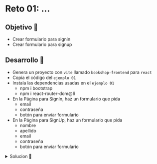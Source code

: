 # Reto 01: ...

## Objetivo 🎯

* Crear formulario para signin
* Crear formulario para signup

## Desarrollo 📝

* Genera un proyecto con `vite` llamado `bookshop-frontend` para `react`
* Copia el código del `ejemplo 01`
* Instala las dependencias usadas en el `ejemplo 01`
	* npm i bootstrap
	* npm i react-router-dom@6
* En la Página para SignIn, haz un formulario que pida
	* email
	* contraseña
	* botón para envíar formulario
* En la Página para SignUp, haz un formulario que pida
	* nombre
	* apellido
	* email
	* contraseña
	* botón para envíar formulario

<details>
	<summary>Solucion 🔖</summary>

```js
export const Signin = () => {
  return (
    <div>
      <form onSubmit="">
        <h3>Login</h3>
        <input
          type="text"
          placeholder="email"
        />
        <input
          type="password"
          placeholder="password"
        />
        <button type="submit">Login</button>
      </form>
    </div>
  )
}
```

```js
export const Signup = () => {
  return (
    <div>
      <form onSubmit="">
        <h3>Sign up</h3>
        <input
          type="text"
          placeholder="nombre"
        />
        <input
          type="text"
          placeholder="apellido"
        />
        <input
          type="text"
          placeholder="email"
        />
        <input
          type="password"
          placeholder="password"
        />
        <button type="submit">Sign up</button>
      </form>
    </div>
  )
}
```
</details>
